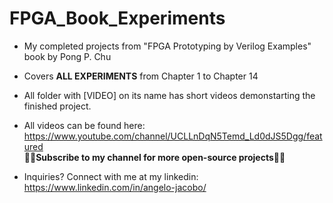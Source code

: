 # FPGA_Book_Experiments
* My completed projects from "FPGA Prototyping by Verilog Examples"  book by Pong P. Chu     

 
* Covers **ALL EXPERIMENTS** from Chapter 1 to Chapter 14  

* All folder with [VIDEO] on its name has short videos demonstarting the finished project. 

* All videos can be found here: https://www.youtube.com/channel/UCLLnDqN5Temd_Ld0dJS5Dgg/featured  
**🔔🔔Subscribe to my channel for more open-source projects🔔🔔**  

* Inquiries? Connect with me at my linkedin: https://www.linkedin.com/in/angelo-jacobo/
